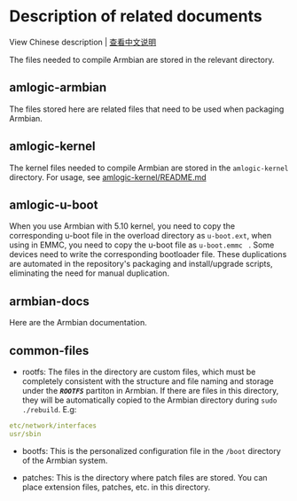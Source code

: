 # Description of related documents

View Chinese description  |  [查看中文说明](README.cn.md)

The files needed to compile Armbian are stored in the relevant directory.

## amlogic-armbian

The files stored here are related files that need to be used when packaging Armbian.

## amlogic-kernel

The kernel files needed to compile Armbian are stored in the `amlogic-kernel` directory. For usage, see [amlogic-kernel/README.md](amlogic-kernel/README.md)

## amlogic-u-boot

When you use Armbian with 5.10 kernel, you need to copy the corresponding u-boot file in the overload directory as `u-boot.ext`, when using in EMMC, you need to copy the u-boot file as `u-boot.emmc ` . Some devices need to write the corresponding bootloader file. These duplications are automated in the repository's packaging and install/upgrade scripts, eliminating the need for manual duplication.

## armbian-docs

Here are the Armbian documentation.

## common-files

- rootfs: The files in the directory are custom files, which must be completely consistent with the structure and file naming and storage under the ***`ROOTFS`*** partiton in Armbian. If there are files in this directory, they will be automatically copied to the Armbian directory during `sudo ./rebuild`. E.g:

```yaml
etc/network/interfaces
usr/sbin
```

- bootfs: This is the personalized configuration file in the `/boot` directory of the Armbian system.

- patches: This is the directory where patch files are stored. You can place extension files, patches, etc. in this directory.

